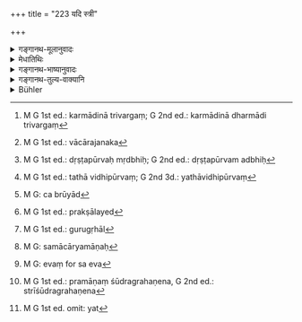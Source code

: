 +++
title = "223 यदि स्त्री"

+++

<details><summary>गङ्गानथ-मूलानुवादः</summary>

If either a woman; or a junior person, do something good, he should faithfully perform all that; as also that in which his mind finds satisfaction.—(223)
</details>

<details><summary>मेधातिथिः</summary>

**यदि स्त्री** आचार्यानी । **अवरजः** कनीयान् । आचार्याद् उपलभ्य **श्रेयः** धर्मादित्रिवर्गं[^५४६] **समाचरेत्**, **तत् सर्वम् आचरेत्** । संभवति हि तयोस् तदाचार्यसंपर्कात् परिज्ञानम् । शूद्रो वाचार्यभृतक[^५४७] **अवरजः** । स यद्य् उपदिशेत् "एवं पायुलिङ्गौ मृद्वारिणा प्रक्षाल्येते, निपुणौ हस्तौ प्रक्षालय, विस्मृतस् ते मृद्वारिक्रमः, त्वदीय आचार्यो ऽसकृन् मया पायुप्रक्षालने जलं ददता दृष्टपूर्वः, पूर्वम् अद्भिः[^५४८] शौचं करोति ततो मृद्भिः" इत्य् एवमादि **समाचरेत्** तत्समाचाराद्युपपन्न उपदिशेत् । तथा चाचार्यानी आचमनं शिक्षयेत् । **तत् सर्वम् आचरेद् युक्तः** श्रद्दया । न स्त्रीशूद्राचरितम् इत्य् अवजानीत । 


[^५४८]:
     M G 1st ed.: dṛṣṭapūrvaḥ mṛdbhiḥ; G 2nd ed.: dṛṣṭapūrvam adbhiḥ


[^५४७]:
     M G 1st ed.: vācārajanaka


[^५४६]:
     M G 1st ed.: karmādinā trivargaṃ; G 2nd ed.: karmādinā dharmādi trivargaṃ

- **समाचरेद्** इति च समाचारपूर्वक उपदेश एवात्राभिप्रेतः । वक्ष्यति च "धर्मः शौचं । । । समादेयानि सर्वतः" (म्ध् २.२४०) इति । आचार्येणैव कदाचिद् आदिष्टं भवति "ब्राह्मणि आचमय पुत्रस्थानीयम् एतं यथाविधिपूर्वकम्[^५४९] । ब्रूयाच् च[^५५०] "अस्य मूत्रपुरीषशुद्ध्यर्थं मृद्वारिणी देये" इति । तत्र तदीयवचनम् अनुष्ठेयम्, एवम् "मृदो गृहाण," एवम् "अद्भिः प्रक्षालय[^५५१]" इति । अथ वा गुरुगृहे[^५५२] लोहोपलजलशुद्ध्यादिः स्त्रीशूद्राभ्यां समाचर्यमाणः[^५५३] प्रमाणीकर्तव्यः । एतावदाचारस्य स्त्रीशूद्रसंबन्धिनः प्रामाण्यार्थो ऽयं श्लोको युज्यते ।


[^५५३]:
     M G: samācāryamāṇaḥ


[^५५२]:
     M G 1st ed.: gurugṛhāl


[^५५१]:
     M G 1st ed.: prakṣālayed


[^५५०]:
     M G: ca brūyād


[^५४९]:
     M G 1st ed.: tathā vidhipūrvaṃ; G 2nd 3d.: yathāvidhipūrvaṃ

- <u>ननु</u> सर्वस्याचारस्यावेदवित्संबन्धिनः प्रामाण्यं घटते । अनुक्तम् एतत् । न हि स्वल्पो ऽप्य् आचार अवेदविदां प्रमाणीभवति । अथास्ति मूलं वेदवित्संबन्धः स एव[^५५४] तर्हि प्रमाणम्, किं स्त्रीग्रहणेन[^५५५] । न चैवंविधे विषये स्त्रीशूद्राचारस्य प्रामाण्यम् अभिप्रेतम् । तथा हि सति प्रामाण्याभिधानप्रकरण एवावक्ष्यत् । तस्माच् छ्रेयः पदार्थनिरूपणार्थो ऽयम् उपोद्घात इति परमार्थः । 


[^५५५]:
     M G 1st ed.: pramāṇaṃ śūdragrahaṇena, G 2nd ed.: strīśūdragrahaṇena


[^५५४]:
     M G: evaṃ for sa eva

- यद् वाचार्यवचसां प्रामाण्यानुवादो ऽयम् । यत्[^५५६] स्त्रीशुद्राव् अपि ब्रूयातां तद् अप्य् अनुष्ठातुं युक्तम्, किं पुनर् आचार्योपदिष्टम् ।


[^५५६]:
     M G 1st ed. omit: yat

- **यत्र चास्य रमेत्** परितुष्येन् **मनः** । एतद् अप्य् "आत्मनस् तुष्ठिः" (म्ध् २.६) इत्य् अत्र व्याख्यातम् । सर्वथा नास्य श्लोकस्यातीव प्रयोजनम् अस्ति ॥ २.२२३ ॥
</details>

<details><summary>गङ्गानथ-भाष्यानुवादः</summary>

‘*If either a woman*,’—*i.e*., the teacher’s wife,—‘*or a junior person*’—a younger boy,—having learnt from the teacher—‘*do something good,’—i.e*., perform acts conducive to the triad beginning with ‘*dharma*’ \[ *i*. *e*., acts conducive to religious merit, worldly prosperity and pleasure\]—‘*all that me should perform*.’ It is possible that by reason of their association with the teacher they may have obtained the requisite knowledge.

Or ‘*junior person*’ may stand for the Śūdra employed in the Teacher’s service; and if he should offer such advice as—‘the two excretory organs are to be washed in this manner,—wash your hands thoroughly, you have forgotten the right order of applying mud and water;—when giving him water I have often seen your Teacher washing his posterior parts in this way that he cleans it first with mud, then with water,’—*i.e*., if being fully cognisant of the right usage he should offer such advice;—similarly if the Teacher’s wife should teach him the right way to sip water; ‘*all that he should perform faithfully*’—with full faith; and he should not disregard the advice as coming from a *Śūdra* or a woman.

‘*Do*.’—What is meant, is practice following the precept. It is going to be declared later on that ‘one should derive knowledge of his duty and cleanliness from all sources.’

It is quite possible that the Teacher himself might have told his wife to help the boy, who is like a son to him, to sip water in the right manner; or he might tell (the servant)—‘you should give him mud and water for cleaning his excretory organs’;—and under all these circumstances, the pupil should follow the advice as to the using of the mud and the pouring of water.

Or, the meaning may be that, in the matter of the purity of metal, stone, and water, etc., he should accept as authoritative the method adopted in the Teacher’s house by his wife and servants. In this way the present verse would be laying down the extent to which the usage of women and Śūdras should be relied upon.

“In this way then, the practice of all persons ignorant of the Veda becomes authoritative; and this is not right; because as a matter of fact, not even the slightest practice of persons ignorant of the Veda should be authoritative. The very root (of the authority of practices) consists of connection with persons learned in the Veda. If this root, in the shape of connection with persons learned in the Veda, is present, then that would supply the requisite authority; where would be the use of mentioning the *woman*? Specially as in matters like this, no authority can be intended, to rest in the practices of women and
*Śūdras*. If such bad been the intention of the Author, he would have
said this under the section dealing with the ‘sources of knowledge of Dharma.’”

From all this it is clear that the truth of the matter is that the present verse is meant to introduce the explanation of what is ‘good’ (coming in the next verse).

Or, it may be regarded as re-iterating the trustworthiness of the words of the Teacher; the sense being—‘Even when the woman or the *Śūdra* state the words of the Teacher, it is right to act up to them,—what to say of what is told directly by the Teacher himself!’

‘*As also that in which his mind finds satisfaction*.’—The purport of this has been explained under the term ‘Self-satisfaction’ (2.6).

In every way it is clear that there is not much useful purpose served by this verse.—(223)
</details>

<details><summary>गङ्गानथ-तुल्य-वाक्यानि</summary>

*Āpastamba Dharmasūtra* (2.29.2).—‘He who repeats a good act obtains
specially good rewards.’
</details>

<details><summary>Bühler</summary>

223	If a woman or a man of low caste perform anything (leading to) happiness, let him diligently practise it, as well as (any other permitted act) in which his heart finds pleasure.
</details>
